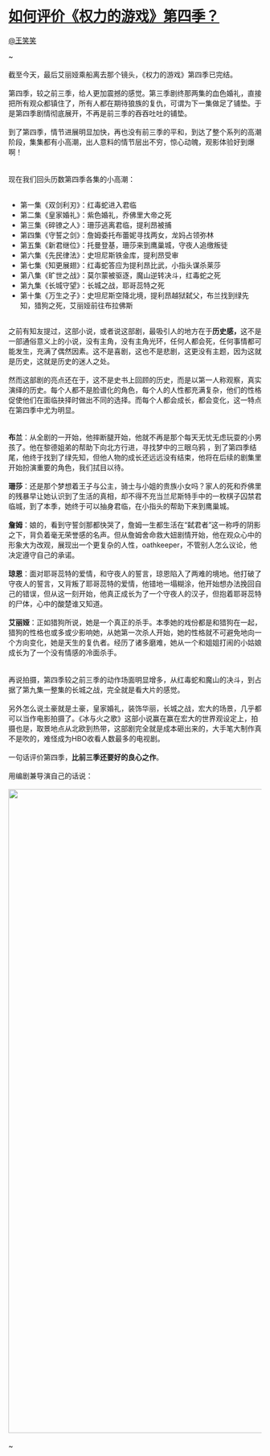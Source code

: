 
#  [如何评价《权力的游戏》第四季？](https://zhihu.com/questions/23337501)



[@王笑笑](https://zhihu.com/people/49f2def7cf9f1d927ddaf5b90268612c)

~<br><br>截至今天，最后艾丽娅乘船离去那个镜头，《权力的游戏》第四季已完结。<br><br>第四季，较之前三季，给人更加震撼的感觉。第三季剧终那两集的血色婚礼，直接把所有观众都镇住了，所有人都在期待狼族的复仇，可谓为下一集做足了铺垫。于是第四季剧情彻底展开，不再是前三季的吞吞吐吐的铺垫。<br><br>到了第四季，情节进展明显加快，再也没有前三季的平和，到达了整个系列的高潮阶段，集集都有小高潮，出人意料的情节层出不穷，惊心动魄，观影体验好到爆啊！<br><br><br>现在我们回头历数第四季各集的小高潮：<br><br><ul><li>第一集《双剑利刃》：红毒蛇进入君临 </li><li>第二集《皇家婚礼》：紫色婚礼，乔佛里大帝之死</li><li>第三集《碎镣之人》：珊莎逃离君临，提利昂被捕</li><li>第四集《守誓之剑》：詹姆委托布蕾妮寻找两女，龙妈占领弥林</li><li>第五集《新君继位》：托曼登基，珊莎来到鹰巢城，守夜人追缴叛徒</li><li>第六集《先民律法》：史坦尼斯铁金库，提利昂受审</li><li>第七集《知更展翅》：红毒蛇答应为提利昂比武，小指头谋杀莱莎</li><li>第八集《旷世之战》：莫尔蒙被驱逐，魔山逆转决斗，红毒蛇之死</li><li>第九集《长城守望》：长城之战，耶哥蕊特之死</li><li>第十集《万生之子》：史坦尼斯空降北境，提利昂越狱弑父，布兰找到绿先知，猎狗之死，艾丽娅前往布拉佛斯<br></li></ul><br>之前有知友提过，这部小说，或者说这部剧，最吸引人的地方在于<b>历史感，</b>这不是一部通俗意义上的小说，没有主角，没有主角光环，任何人都会死，任何事情都可能发生，充满了偶然因素。这不是喜剧，这也不是悲剧，这更没有主题，因为这就是历史，这就是历史的迷人之处。<br><br>然而这部剧的亮点还在于，这不是史书上回顾的历史，而是以第一人称观察，真实演绎的历史。每个人都不是脸谱化的角色，每个人的人性都充满复杂，他们的性格促使他们在面临抉择时做出不同的选择。而每个人都会成长，都会变化，这一特点在第四季中尤为明显。<br><br><br><b>布兰</b>：从全剧的一开始，他摔断腿开始，他就不再是那个每天无忧无虑玩耍的小男孩了。他在黎德姐弟的帮助下向北方行进，寻找梦中的三眼乌鸦 ，到了第四季结尾，他终于找到了绿先知，但他人物的成长还远远没有结束，他将在后续的剧集里开始扮演重要的角色，我们拭目以待。<br><br><b>珊莎</b>：还是那个梦想着王子与公主，骑士与小姐的贵族小女吗？家人的死和乔佛里的残暴早让她认识到了生活的真相，却不得不充当兰尼斯特手中的一枚棋子囚禁君临城，到了本季，她终于可以抽身君临，在小指头的帮助下来到鹰巢城。<br><br><b>詹姆</b>：娘的，看到守誓剑那都快哭了，詹姆一生都生活在“弑君者”这一称呼的阴影之下，背负着毫无荣誉感的名声。但从詹姆舍命救大妞剧情开始，他在观众心中的形象大为改观，展现出一个更复杂的人性，oathkeeper，不管别人怎么议论，他决定遵守自己的承诺。<br><br><b>琼恩</b>：面对耶哥蕊特的爱情，和守夜人的誓言，琼恩陷入了两难的境地。他打破了守夜人的誓言，又背叛了耶哥蕊特的爱情，他错地一塌糊涂，他开始想办法挽回自己的错误，但从这一刻开始，他真正成长为了一个守夜人的汉子，但抱着耶哥蕊特的尸体，心中的酸楚谁又知道。<br><br><b>艾丽娅</b>：正如猎狗所说，她是一个真正的杀手。本季她的戏份都是和猎狗在一起，猎狗的性格也或多或少影响她，从她第一次杀人开始，她的性格就不可避免地向一个方向变化，她是天生的复仇者。经历了诸多磨难，她从一个和姐姐打闹的小姑娘成长为了一个没有情感的冷面杀手。<br><br><br>再说拍摄，第四季较之前三季的动作场面明显增多，从红毒蛇和魔山的决斗，到占据了第九集一整集的长城之战，完全就是看大片的感觉。<br><br>另外怎么说土豪就是土豪，皇家婚礼，装饰华丽，长城之战，宏大的场景，几乎都可以当作电影拍摄了。《冰与火之歌》这部小说赢在赢在宏大的世界观设定上，拍摄也是，取景地点从北欧到热带，这部剧完全就是成本砸出来的，大手笔大制作真不是吹的，难怪成为HBO收看人数最多的电视剧。<br><br>一句话评价第四季，<b>比前三季还要好的良心之作</b>。<br><br>用编剧兼导演自己的话说：<br><br><img src="http://pic1.zhimg.com/50/1245a49c5388b8dcd578e38286a62414_b.jpg" data-rawwidth="1280" data-rawheight="720" class="origin_image zh-lightbox-thumb" width="1280" data-original="http://pic1.zhimg.com/50/1245a49c5388b8dcd578e38286a62414_r.jpg"><br><br>~